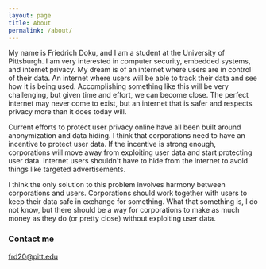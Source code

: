 ```yaml
---
layout: page
title: About
permalink: /about/
---
```

My name is Friedrich Doku, and I am a student at the University of Pittsburgh. I am very interested in computer security, embedded systems, and internet privacy. My dream is of an internet where users are in control of their data. An internet where users will be able to track their data and see how it is being used. Accomplishing something like this will be very challenging, but given time and effort, we can become close. The perfect internet may never come to exist, but an internet that is safer and respects privacy more than it does today will.

Current efforts to protect user privacy online have all been built around anonymization and data hiding. I think that corporations need to have an incentive to protect user data. If the incentive is strong enough, corporations will move away from exploiting user data and start protecting user data. Internet users shouldn't have to hide from the internet to avoid things like targeted advertisements.

I think the only solution to this problem involves harmony between corporations and users. Corporations should work together with users to keep their data safe in exchange for something. What that something is, I do not know, but there should be a way for corporations to make as much money as they do (or pretty close) without exploiting user data.

### Contact me

[frd20@pitt.edu](mailto:frd20@pitt.edu)
